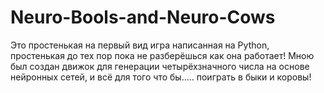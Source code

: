 # Neuro-Bools-and-Neuro-Cows
Это простенькая на первый вид игра написанная на Python, простенькая до тех пор пока не разберёшься как она работает! Мною был создан движок для генерации четырёхзначного числа на основе нейронных сетей, и всё для того что бы..... поиграть в быки и коровы!

